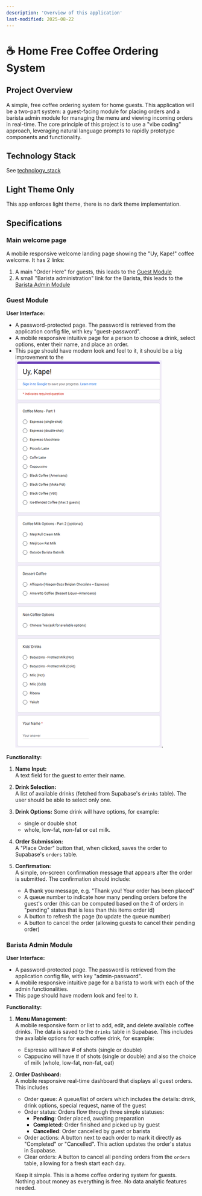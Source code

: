 ```yaml
---
description: 'Overview of this application'
last-modified: 2025-08-22
---
```


# ☕ Home Free Coffee Ordering System

## Project Overview

A simple, free coffee ordering system for home guests. This application will be a two-part system: a guest-facing module for placing orders and a barista admin module for managing the menu and viewing incoming orders in real-time. The core principle of this project is to use a "vibe coding" approach, leveraging natural language prompts to rapidly prototype components and functionality.

## Technology Stack
See [technology_stack](./technology_stack.md)

## Light Theme Only
This app enforces light theme, there is no dark theme implementation.

## Specifications

### Main welcome page

A mobile responsive welcome landing page showing the "Uy, Kape!" coffee welcome.
It has 2 links:
1. A main "Order Here" for guests, this leads to the [Guest Module](#guest-module) 
2. A small "Barista administration" link for the Barista, this leads to the [Barista Admin Module](#barista-admin-module) 

### Guest Module

**User Interface:**  
- A password-protected page. The password is retrieved from the application config file, with key "guest-password".
- A mobile responsive intuitive page for a person to choose a drink, select options, enter their name, and place an order.
- This page should have modern look and feel to it, it should be a big improvement to the ![old ordering system](../screens/old_ordering_system.png).

**Functionality:**
1. **Name Input:**  
   A text field for the guest to enter their name.

2. **Drink Selection:**  
   A list of available drinks (fetched from Supabase's `drinks` table). The user should be able to select only one.

3. **Drink Options:**
   Some drink will have options, for example:
   - single or double shot
   - whole, low-fat, non-fat or oat milk.

5. **Order Submission:**  
   A "Place Order" button that, when clicked, saves the order to Supabase's `orders` table.

4. **Confirmation:**  
   A simple, on-screen confirmation message that appears after the order is submitted.
   The confirmation should include:
   - A thank you message, e.g. "Thank you! Your order has been placed"
   - A queue number to indicate how many pending orders before the guest's order (this can be computed based on the # of orders in "pending" status that is less than this items order id)
   - A button to refresh the page (to update the queue number)
   - A button to cancel the order (allowing guests to cancel their pending order)

### Barista Admin Module

**User Interface:**  
- A password-protected page. The password is retrieved from the application config file, with key "admin-password".
- A mobile responsive intuitive page for a barista to work with each of the admin functionalities.
- This page should have modern look and feel to it.

**Functionality:**
1. **Menu Management:**  
   A mobile responsive form or list to add, edit, and delete available coffee drinks. The data is saved to the `drinks` table in Supabase.
   This includes the available options for each coffee drink, for example:
   - Espresso will have # of shots (single or double)
   - Cappucino will have # of shots (single or double) and also the choice of milk (whole, low-fat, non-fat, oat)
    
2. **Order Dashboard:**  
   A mobile responsive real-time dashboard that displays all guest orders. This includes
   - Order queue: A queue/list of orders which includes the details: drink, drink options, special request, name of the guest
   - Order status: Orders flow through three simple statuses:
     - **Pending**: Order placed, awaiting preparation
     - **Completed**: Order finished and picked up by guest
     - **Cancelled**: Order cancelled by guest or barista
   - Order actions: A button next to each order to mark it directly as "Completed" or "Cancelled". This action updates the order's status in Supabase.
   - Clear orders: A button to cancel all pending orders from the `orders` table, allowing for a fresh start each day.

   Keep it simple. This is a home coffee ordering system for guests. Nothing about money as everything is free. No data analytic features needed.